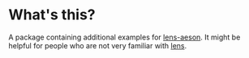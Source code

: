 # What's this?

A package containing additional examples for
[lens-aeson](http://hackage.haskell.org/package/lens-aeson). It might be
helpful for people who are not very familiar with
[lens](https://hackage.haskell.org/package/lens).



